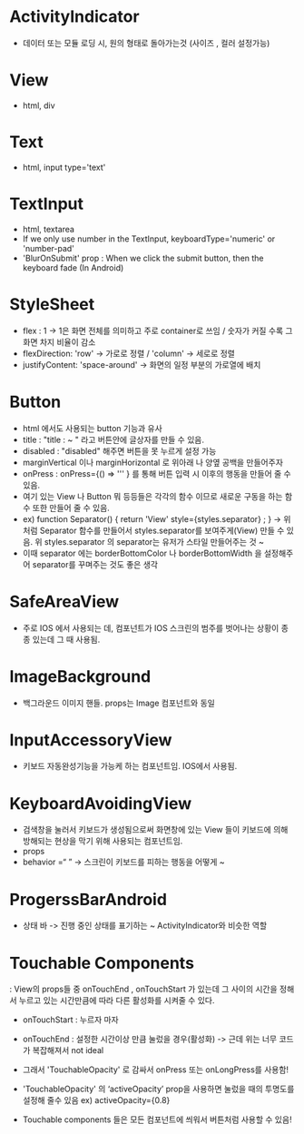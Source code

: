 # ActivityIndicator
- 데이터 또는 모듈 로딩 시, 원의 형태로 돌아가는것 (사이즈 , 컬러 설정가능)

# View 
- html, div

# Text 
- html, input type='text'

# TextInput
- html, textarea
- If we only use number in the TextInput, keyboardType='numeric' or 'number-pad'
- 'BlurOnSubmit' prop
: When we click the submit button, then the keyboard fade (In Android)

# StyleSheet
- flex : 1 -> 1은 화면 전체를 의미하고 주로 container로 쓰임 / 숫자가 커질 수록 그 화면 차지 비율이 감소
- flexDirection: 'row' -> 가로로 정렬 / 'column' -> 세로로 정렬
- justifyContent: 'space-around' -> 화면의 일정 부분의 가로열에 배치

# Button 
- html 에서도 사용되는 button 기능과 유사 
- title : "title : ~ " 라고 버튼안에 글상자를 만들 수 있음.
- disabled : "disabled" 해주면 버튼을 못 누르게 설정 가능
- marginVertical 이나 marginHorizontal 로 위아래 나 양옆 공백을 만들어주자
- onPress : onPress={() => ''' } 를 통해 버튼 입력 시 이후의 행동을 만들어 줄 수 있음.
- 여기 있는 View 나 Button 뭐 등등들은 각각의 함수 이므로 새로운 구동을 하는 함수 또한 만들어
줄 수 있음. 
- ex) function Separator() {
  return 'View' style={styles.separator} ;
}
-> 위 처럼 Separator 함수를 만들어서 styles.separator를 보여주게(View) 만들 수 있음. 
위 styles.separator 의 separator는 유저가 스타일 만들어주는 것 ~
- 이때 separator 에는 borderBottomColor 나 borderBottomWidth 을 설정해주어 separator를 꾸며주는 것도 좋은 생각

# SafeAreaView 
- 주로 IOS 에서 사용되는 데, 컴포넌트가 IOS 스크린의 범주를 벗어나는 상황이 종종 있는데 그 때 사용됨.

# ImageBackground
- 백그라운드 이미지 핸들. props는 Image 컴포넌트와 동일

# InputAccessoryView
- 키보드 자동완성기능을 가능케 하는 컴포넌트임. IOS에서 사용됨.

# KeyboardAvoidingView
- 검색창을 눌러서 키보드가 생성됨으로써 화면창에 있는 View 들이 키보드에 의해 방해되는 현상을 막기 위해 사용되는 컴포넌트임.
- props
- behavior =“ ” -> 스크린이 키보드를 피하는 행동을 어떻게 ~

# ProgerssBarAndroid
- 상태 바 -> 진행 중인 상태를 표기하는 ~ ActivityIndicator와 비슷한 역할

# Touchable Components
: View의 props들 중 onTouchEnd , onTouchStart 가 있는데 그 사이의 시간을 정해서 누르고 있는 시간만큼에 따라 다른 활성화를 시켜줄 수 있다.
- onTouchStart : 누르자 마자
- onTouchEnd : 설정한 시간이상 만큼 눌렀을 경우(활성화)
-> 근데 위는 너무 코드가 복잡해져서 not ideal

- 그래서 'TouchableOpacity' 로 감싸서 onPress 또는 onLongPress를 사용함!
- 'TouchableOpacity' 의 ‘activeOpacity’ prop을 사용하면 눌렀을 때의 투명도를 설정해 줄수 있음 ex) activeOpacity={0.8} 
- Touchable components 들은 모든 컴포넌트에 씌워서 버튼처럼 사용할 수 있음!